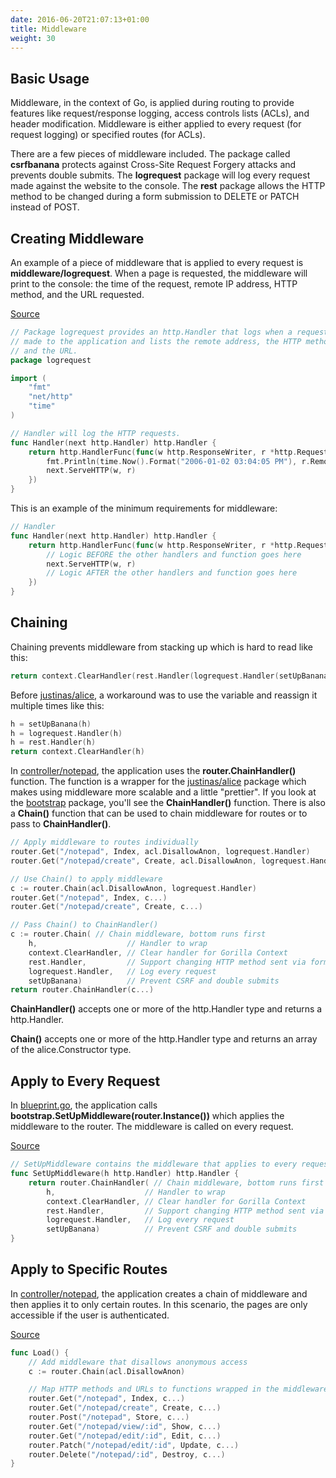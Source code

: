 ```yaml
---
date: 2016-06-20T21:07:13+01:00
title: Middleware
weight: 30
---
```


## Basic Usage

Middleware, in the context of Go, is applied during routing to provide
features like request/response logging, access controls lists (ACLs), and
header modification. Middleware is either applied to every request (for request
logging) or specified routes (for ACLs).

There are a few pieces of middleware included. The package called **csrfbanana**
protects against Cross-Site Request Forgery attacks and prevents double submits. 
The **logrequest** package will log every request made against the 
website to the console. The **rest** package allows the HTTP method to be
changed during a form submission to DELETE or PATCH instead of POST.

## Creating Middleware

An example of a piece of middleware that is applied to every request is
**middleware/logrequest**. When a page is requested, the middleware will
print to the console: the time of the request, remote IP address, HTTP method,
and the URL requested.

[Source](https://github.com/blue-jay/blueprint/blob/master/middleware/logrequest/logrequest.go)
```go
// Package logrequest provides an http.Handler that logs when a request is
// made to the application and lists the remote address, the HTTP method,
// and the URL.
package logrequest

import (
	"fmt"
	"net/http"
	"time"
)

// Handler will log the HTTP requests.
func Handler(next http.Handler) http.Handler {
	return http.HandlerFunc(func(w http.ResponseWriter, r *http.Request) {
		fmt.Println(time.Now().Format("2006-01-02 03:04:05 PM"), r.RemoteAddr, r.Method, r.URL)
		next.ServeHTTP(w, r)
	})
}
```

This is an example of the minimum requirements for middleware:

```go
// Handler
func Handler(next http.Handler) http.Handler {
	return http.HandlerFunc(func(w http.ResponseWriter, r *http.Request) {
		// Logic BEFORE the other handlers and function goes here
		next.ServeHTTP(w, r)
		// Logic AFTER the other handlers and function goes here
	})
}
```

## Chaining

Chaining prevents middleware from stacking up which is hard to read like this:

```go
return context.ClearHandler(rest.Handler(logrequest.Handler(setUpBanana)))
```
Before [justinas/alice](https://github.com/justinas/alice), a workaround was to
use the variable and reassign it multiple times like this:

```go
h = setUpBanana(h)
h = logrequest.Handler(h)
h = rest.Handler(h)
return context.ClearHandler(h)
```

In [controller/notepad](https://github.com/blue-jay/blueprint/blob/master/controller/notepad/notepad.go),
the application uses the **router.ChainHandler()** function. The function is a wrapper for
the [justinas/alice](https://github.com/justinas/alice) package which makes
using middleware more scalable and a little "prettier". If you look at the
[bootstrap](https://github.com/blue-jay/blueprint/blob/master/bootstrap/bootstrap.go)
package, you'll see the **ChainHandler()** function. There is also a **Chain()**
function that can be used to chain middleware for routes or to pass to
**ChainHandler()**.

```go
// Apply middleware to routes individually
router.Get("/notepad", Index, acl.DisallowAnon, logrequest.Handler)
router.Get("/notepad/create", Create, acl.DisallowAnon, logrequest.Handler)

// Use Chain() to apply middleware
c := router.Chain(acl.DisallowAnon, logrequest.Handler)
router.Get("/notepad", Index, c...)
router.Get("/notepad/create", Create, c...)

// Pass Chain() to ChainHandler()
c := router.Chain( // Chain middleware, bottom runs first
	h,                    // Handler to wrap
	context.ClearHandler, // Clear handler for Gorilla Context
	rest.Handler,         // Support changing HTTP method sent via form input
	logrequest.Handler,   // Log every request
	setUpBanana)          // Prevent CSRF and double submits
return router.ChainHandler(c...)
```

**ChainHandler()** accepts one or more of the http.Handler type and returns a
http.Handler.

**Chain()** accepts one or more of the http.Handler type and returns an array of
the alice.Constructor type.

## Apply to Every Request

In [blueprint.go](https://github.com/blue-jay/blueprint/blob/master/blueprint.go),
the application calls **bootstrap.SetUpMiddleware(router.Instance())** which
applies the middleware to the router. The middleware is called on every
request.

[Source](https://github.com/blue-jay/blueprint/blob/master/bootstrap/bootstrap.go)
```go
// SetUpMiddleware contains the middleware that applies to every request.
func SetUpMiddleware(h http.Handler) http.Handler {
	return router.ChainHandler( // Chain middleware, bottom runs first
		h,                    // Handler to wrap
		context.ClearHandler, // Clear handler for Gorilla Context
		rest.Handler,         // Support changing HTTP method sent via form input
		logrequest.Handler,   // Log every request
		setUpBanana)          // Prevent CSRF and double submits
}
```

## Apply to Specific Routes

In [controller/notepad](https://github.com/blue-jay/blueprint/blob/master/controller/notepad/notepad.go),
the application creates a chain of middleware and then
applies it to only certain routes. In this scenario, the pages are only
accessible if the user is authenticated.

[Source](https://github.com/blue-jay/blueprint/blob/master/controller/notepad/notepad.go)
```go
func Load() {
	// Add middleware that disallows anonymous access
	c := router.Chain(acl.DisallowAnon)

	// Map HTTP methods and URLs to functions wrapped in the middleware chain
	router.Get("/notepad", Index, c...)
	router.Get("/notepad/create", Create, c...)
	router.Post("/notepad", Store, c...)
	router.Get("/notepad/view/:id", Show, c...)
	router.Get("/notepad/edit/:id", Edit, c...)
	router.Patch("/notepad/edit/:id", Update, c...)
	router.Delete("/notepad/:id", Destroy, c...)
}
```